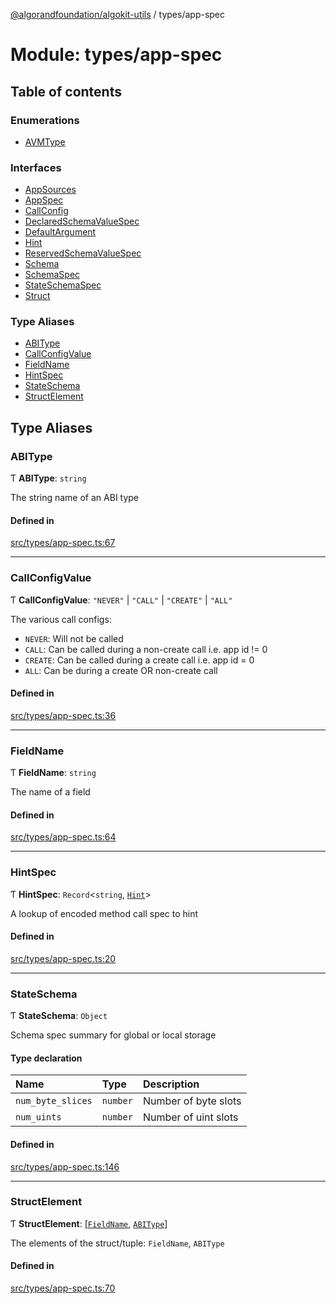 [@algorandfoundation/algokit-utils](../README.md) / types/app-spec

# Module: types/app-spec

## Table of contents

### Enumerations

- [AVMType](../enums/types_app_spec.AVMType.md)

### Interfaces

- [AppSources](../interfaces/types_app_spec.AppSources.md)
- [AppSpec](../interfaces/types_app_spec.AppSpec.md)
- [CallConfig](../interfaces/types_app_spec.CallConfig.md)
- [DeclaredSchemaValueSpec](../interfaces/types_app_spec.DeclaredSchemaValueSpec.md)
- [DefaultArgument](../interfaces/types_app_spec.DefaultArgument.md)
- [Hint](../interfaces/types_app_spec.Hint.md)
- [ReservedSchemaValueSpec](../interfaces/types_app_spec.ReservedSchemaValueSpec.md)
- [Schema](../interfaces/types_app_spec.Schema.md)
- [SchemaSpec](../interfaces/types_app_spec.SchemaSpec.md)
- [StateSchemaSpec](../interfaces/types_app_spec.StateSchemaSpec.md)
- [Struct](../interfaces/types_app_spec.Struct.md)

### Type Aliases

- [ABIType](types_app_spec.md#abitype)
- [CallConfigValue](types_app_spec.md#callconfigvalue)
- [FieldName](types_app_spec.md#fieldname)
- [HintSpec](types_app_spec.md#hintspec)
- [StateSchema](types_app_spec.md#stateschema)
- [StructElement](types_app_spec.md#structelement)

## Type Aliases

### ABIType

Ƭ **ABIType**: `string`

The string name of an ABI type

#### Defined in

[src/types/app-spec.ts:67](https://github.com/algorandfoundation/algokit-utils-ts/blob/main/src/types/app-spec.ts#L67)

___

### CallConfigValue

Ƭ **CallConfigValue**: ``"NEVER"`` \| ``"CALL"`` \| ``"CREATE"`` \| ``"ALL"``

The various call configs:
 * `NEVER`: Will not be called
 * `CALL`: Can be called during a non-create call i.e. app id != 0
 * `CREATE`: Can be called during a create call i.e. app id = 0
 * `ALL`: Can be during a create OR non-create call

#### Defined in

[src/types/app-spec.ts:36](https://github.com/algorandfoundation/algokit-utils-ts/blob/main/src/types/app-spec.ts#L36)

___

### FieldName

Ƭ **FieldName**: `string`

The name of a field

#### Defined in

[src/types/app-spec.ts:64](https://github.com/algorandfoundation/algokit-utils-ts/blob/main/src/types/app-spec.ts#L64)

___

### HintSpec

Ƭ **HintSpec**: `Record`<`string`, [`Hint`](../interfaces/types_app_spec.Hint.md)\>

A lookup of encoded method call spec to hint

#### Defined in

[src/types/app-spec.ts:20](https://github.com/algorandfoundation/algokit-utils-ts/blob/main/src/types/app-spec.ts#L20)

___

### StateSchema

Ƭ **StateSchema**: `Object`

Schema spec summary for global or local storage

#### Type declaration

| Name | Type | Description |
| :------ | :------ | :------ |
| `num_byte_slices` | `number` | Number of byte slots |
| `num_uints` | `number` | Number of uint slots |

#### Defined in

[src/types/app-spec.ts:146](https://github.com/algorandfoundation/algokit-utils-ts/blob/main/src/types/app-spec.ts#L146)

___

### StructElement

Ƭ **StructElement**: [[`FieldName`](types_app_spec.md#fieldname), [`ABIType`](types_app_spec.md#abitype)]

The elements of the struct/tuple: `FieldName`, `ABIType`

#### Defined in

[src/types/app-spec.ts:70](https://github.com/algorandfoundation/algokit-utils-ts/blob/main/src/types/app-spec.ts#L70)
